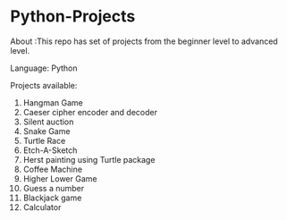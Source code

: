 # Python-Projects
About :This repo has set of projects from the beginner level to advanced level.


Language: Python


Projects available:
1) Hangman Game 
2) Caeser cipher encoder and decoder
3) Silent auction
4) Snake Game
5) Turtle Race
6) Etch-A-Sketch
7) Herst painting using Turtle package
8) Coffee Machine
9) Higher Lower Game
10) Guess a number
11) Blackjack game
12) Calculator
